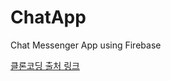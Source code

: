 # ChatApp
Chat Messenger App using Firebase

[클론코딩 출처 링크](https://youtube.com/playlist?list=PL5PR3UyfTWvdlk-Qi-dPtJmjTj-2YIMMf)
